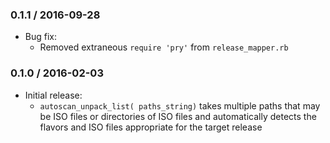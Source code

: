 ### 0.1.1 / 2016-09-28
* Bug fix:
  * Removed extraneous `require 'pry'` from `release_mapper.rb`


### 0.1.0 / 2016-02-03

* Initial release:
  - `autoscan_unpack_list( paths_string)` takes multiple paths that may be ISO
    files or directories of ISO files and automatically detects the flavors and
    ISO files appropriate for the target release

